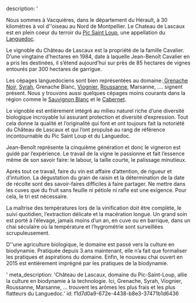 description: '<p>Nous sommes à Vacquières, dans le département du Hérault, à 30 kilomètres à vol d''oiseau au Nord de Montpellier. Le Chateau de Lascaux est en plein coeur du terroir du <a href="/fr/region/pic-saint-loup">Pic Saint Loup</a>, une appellation du <a href="/fr/region/languedoc">Languedoc</a>.</p><p>Le vignoble du Château de Lascaux est la propriété de la famille Cavalier. D’une vingtaine d’hectares en 1984, date à laquelle Jean-Benoît Cavalier en a pris les destinées, il s’étend aujourd’hui sur près de 85 hectares de vignes entourés par 300 hectares de garrigue.</p><p>Les cépages languedociens sont bien représentées au domaine:<a href="/fr/grape/grenache-noir"> Grenache Noir,</a> <a href="https:/fr/grape/syrah">Syrah</a>, Grenache Blanc, <a href="/fr/grape/viognier">Viognier</a>, <a href="/fr/grape/roussanne">Roussanne</a>, Marsanne, .... signent présent. Nous y trouvons aussi quelques cépages moins courants dans la région comme le <a href="/fr/grape/sauvignon-blanc">Sauvignon Blanc</a> et le <a href="/fr/grape/cabernet-sauvignon">Cabernet</a>.</p><p>Le vignoble est entièrement intégré au milieu naturel riche d’une diversité biologique incroyable lui assurant protection et diversité d’expression. Tout cela donne la qualité et l’originalité qui font et ont toujours fait la notoriété du Château de Lascaux et qui l’ont propulsé au rang de référence incontournable du Pic Saint Loup et du Languedoc. </p><p>Jean-Benoît représente la cinquième génération et donc le vigneron est guidé par l’expérience. Le travail de la vigne le passionne et fait l’essence même de son savoir faire: le labour, la taille courte, le palissage minutieux.</p><p>Après tout ce travail, faire du vin est affaire d’attention, de rigueur et d’intuition. La dégustation du grain de raisin et la détermination de la date de récolte sont des savoir-faires difficiles à faire partager. Ne mettre dans les cuves que du fruit sans feuille ni pétiole ni rafle est une exigence. Pour cela, le tri est nécessaire. </p><p>La maîtrise des températures lors de la vinification doit être complète, le suivi quotidien, l’extraction délicate et la macération longue. Un grand soin est porté à l’élevage, jamais moins d’un an, en cuve ou en barrique, dans un chai séculaire où la température et l’hygrométrie sont surveillées scrupuleusement.</p><p>D''une agriculture biologique, le domaine est passé vers la culture en biodynamie. Pratiquée depuis 3 ans maintenant, elle n’a fait que formaliser les pratiques et aspirations du domaine. Enfin, le nouveau chai ouvert en 2015 est entièrement imprégné par les pratiques de la biodynamie.</p>'
meta_description: 'Château de Lascaux, domaine du Pic-Saint-Loup, allie la culture en biodynamie à la technologie. Ici, Grenache, Syrah, Viognier, Roussanne, Marsanne, ... trouvent les arômes les plus frais et les plus flatteurs du Languedoc.'
id: f1d7d0a9-672e-4438-b8e3-37471b1d6436
